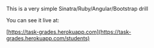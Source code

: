 This is a very simple Sinatra/Ruby/Angular/Bootstrap drill

You can see it live at:

[https://task-grades.herokuapp.com](https://task-grades.herokuapp.com/students)
